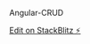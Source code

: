 Angular-CRUD

[Edit on StackBlitz ⚡️](https://stackblitz.com/edit/angular-edit-update-delete-items-jxrqrv)
